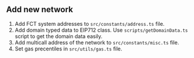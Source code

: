 ## Add new network

1. Add FCT system addresses to `src/constants/address.ts` file.
2. Add domain typed data to EIP712 class. Use `scripts/getDomainData.ts` script to get the domain data easily.
3. Add multicall address of the network to `src/constants/misc.ts` file.
4. Set gas precentiles in `src/utils/gas.ts` file.
